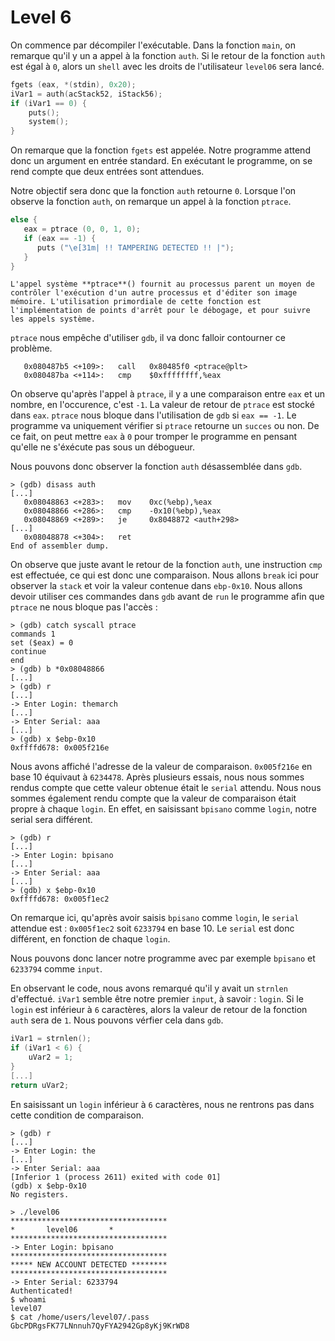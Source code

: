 # Level 6

On commence par décompiler l'exécutable. Dans la fonction `main`, on remarque qu'il y un a appel à la fonction `auth`. Si le retour de la fonction `auth` est égal à `0`, alors un `shell` avec les droits de l'utilisateur `level06` sera lancé. 

```C
fgets (eax, *(stdin), 0x20);
iVar1 = auth(acStack52, iStack56);
if (iVar1 == 0) {
	puts();
	system();
}
```

On remarque que la fonction `fgets` est appelée. Notre programme attend donc un argument en entrée standard. En exécutant le programme, on se rend compte que deux entrées sont attendues.

Notre objectif sera donc que la fonction `auth` retourne `0`.
Lorsque l'on observe la fonction `auth`, on remarque un appel à la fonction `ptrace`.


```C
else {
   eax = ptrace (0, 0, 1, 0);
   if (eax == -1) {
      puts ("\e[31m| !! TAMPERING DETECTED !! |");
   }
}
```

```
L'appel système **ptrace**() fournit au processus parent un moyen de contrôler l'exécution d'un autre processus et d'éditer son image mémoire. L'utilisation primordiale de cette fonction est l'implémentation de points d'arrêt pour le débogage, et pour suivre les appels système.
```

`ptrace` nous empêche d'utiliser `gdb`, il va donc falloir contourner ce problème. 

```
   0x080487b5 <+109>:	call   0x80485f0 <ptrace@plt>
   0x080487ba <+114>:	cmp    $0xffffffff,%eax
```
On observe qu'après l'appel à `ptrace`, il y a une comparaison entre `eax` et un nombre, en l'occurence, c'est `-1`. La valeur de retour de `ptrace` est stocké dans `eax`.
`ptrace` nous bloque dans l'utilisation de `gdb` si `eax == -1`. 
Le programme va uniquement vérifier si `ptrace` retourne un `succes` ou non. De ce fait, on peut mettre `eax` à `0` pour tromper le programme en pensant qu'elle ne s'éxécute pas sous un débogueur.

Nous pouvons donc observer la fonction `auth` désassemblée dans `gdb`.

```
> (gdb) disass auth
[...]
   0x08048863 <+283>:	mov    0xc(%ebp),%eax
   0x08048866 <+286>:	cmp    -0x10(%ebp),%eax
   0x08048869 <+289>:	je     0x8048872 <auth+298>
[...]
   0x08048878 <+304>:	ret
End of assembler dump.
```

On observe que juste avant le retour de la fonction `auth`, une instruction `cmp ` est effectuée, ce qui est donc une comparaison. Nous allons `break` ici pour observer la `stack` et voir la valeur contenue dans `ebp-0x10`.
Nous allons devoir utiliser ces commandes dans `gdb` avant de `run` le programme afin que `ptrace` ne nous bloque pas l'accès : 

``` 
> (gdb) catch syscall ptrace
commands 1
set ($eax) = 0
continue
end
> (gdb) b *0x08048866
[...]
> (gdb) r 
[...]
-> Enter Login: themarch
[...]
-> Enter Serial: aaa
[...]
> (gdb) x $ebp-0x10
0xffffd678:	0x005f216e
```
Nous avons affiché l'adresse de la valeur de comparaison. 
`0x005f216e` en base 10 équivaut à `6234478`.
Après plusieurs essais, nous nous sommes rendus compte que cette valeur obtenue était le `serial` attendu. Nous nous sommes également rendu compte que la valeur de comparaison était propre à chaque `login`.
En effet, en saisissant `bpisano` comme `login`, notre serial sera différent.

```
> (gdb) r 
[...]
-> Enter Login: bpisano
[...]
-> Enter Serial: aaa
[...]
> (gdb) x $ebp-0x10
0xffffd678:	0x005f1ec2
```

On remarque ici, qu'après avoir saisis `bpisano` comme `login`, le `serial` attendue est : `0x005f1ec2` soit `6233794` en base 10. Le `serial` est donc différent, en fonction de chaque `login`.

Nous pouvons donc lancer notre programme avec par exemple `bpisano` et `6233794` comme `input`.

En observant le code, nous avons remarqué qu'il y avait un `strnlen` d'effectué. `iVar1` semble être notre premier `input`, à savoir : `login`. Si le `login` est inférieur à `6` caractères, alors la valeur de retour de la fonction `auth` sera de `1`. Nous pouvons vérfier cela dans `gdb`.

```C
iVar1 = strnlen();
if (iVar1 < 6) {
	uVar2 = 1;
}
[...]
return uVar2;
```

En saisissant un `login` inférieur à `6` caractères, nous ne rentrons pas dans cette condition de comparaison.

```
> (gdb) r 
[...]
-> Enter Login: the
[...]
-> Enter Serial: aaa
[Inferior 1 (process 2611) exited with code 01]
(gdb) x $ebp-0x10
No registers.
```

```
> ./level06
***********************************
*		level06		  *
***********************************
-> Enter Login: bpisano
***********************************
***** NEW ACCOUNT DETECTED ********
***********************************
-> Enter Serial: 6233794
Authenticated!
$ whoami
level07
$ cat /home/users/level07/.pass
GbcPDRgsFK77LNnnuh7QyFYA2942Gp8yKj9KrWD8
```